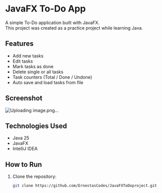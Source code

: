 # JavaFX To-Do App

A simple To-Do application built with JavaFX.  
This project was created as a practice project while learning Java.

## Features
- Add new tasks  
- Edit tasks  
- Mark tasks as done  
- Delete single or all tasks  
- Task counters (Total / Done / Undone)  
- Auto save and load tasks from file  

## Screenshot
![Uploading image.png…]()


## Technologies Used
- Java 25 
- JavaFX  
- IntelliJ IDEA  

## How to Run
1. Clone the repository:
   ```bash
   git clone https://github.com/ErnestasCodes/JavaFXToDoproject.git
